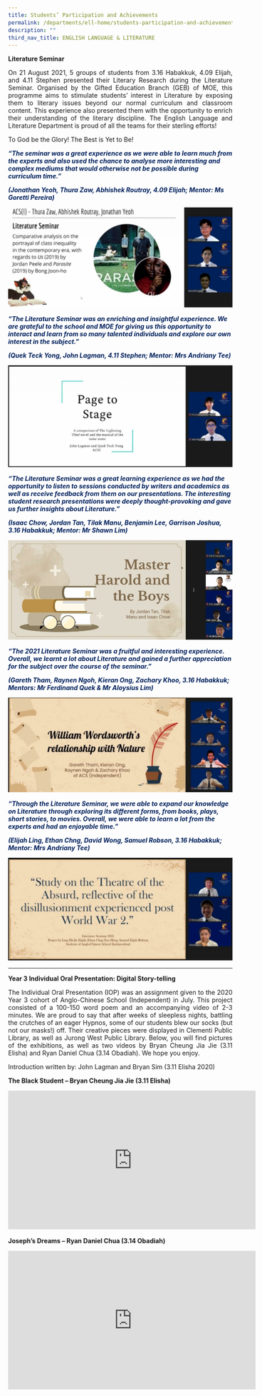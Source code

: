```yaml
---
title: Students’ Participation and Achievements
permalink: /departments/ell-home/students-participation-and-achievements/
description: ""
third_nav_title: ENGLISH LANGUAGE & LITERATURE
---
```

**Literature Seminar**

<p style="text-align: justify;">On 21 August 2021, 5 groups of students from 3.16 Habakkuk, 4.09 Elijah, and 4.11 Stephen presented their Literary Research during the Literature Seminar. Organised by the Gifted Education Branch (GEB) of MOE, this programme aims to stimulate students’ interest in Literature by exposing them to literary issues beyond our normal curriculum and classroom content. This experience also presented them with the opportunity to enrich their understanding of the literary discipline. The English Language and Literature Department is proud of all the teams for their sterling efforts!</p>

To God be the Glory! The Best is Yet to Be!

<p style="color:#00205c"><b><i>“The seminar was a great experience as we were able to learn much from the experts and also used the chance to analyse more interesting and complex mediums that would otherwise not be possible during curriculum time.”</i></b></p>

<p style="color:#00205c"><b><i>(Jonathan Yeoh, Thura Zaw, Abhishek Routray, 4.09 Elijah; Mentor: Ms Goretti Pereira)</i></b></p>

![](/images/Our%20Departments/ELL/Group-5-1024x454.jpg)

<p style="color:#00205c"><b><i>“The Literature Seminar was an enriching and insightful experience. We are grateful to the school and MOE for giving us this opportunity to interact and learn from so many talented individuals and explore our own interest in the subject.”</i></b></p>

<p style="color:#00205c"><b><i>(Quek Teck Yong, John Lagman, 4.11 Stephen; Mentor: Mrs Andriany Tee)</i></b></p>

![](/images/Our%20Departments/ELL/Group-3-1024x463.jpg)

<p style="color:#00205c"><b><i>“The Literature Seminar was a great learning experience as we had the opportunity to listen to sessions conducted by writers and academics as well as receive feedback from them on our presentations. The interesting student research presentations were deeply thought-provoking and gave us further insights about Literature.”</i></b></p>

<p style="color:#00205c"><b><i>(Isaac Chow, Jordan Tan, Tilak Manu, Benjamin Lee, Garrison Joshua, 3.16 Habakkuk; Mentor: Mr Shawn Lim)</i></b></p>


![](/images/Our%20Departments/ELL/Group-4.jpg)

<p style="color:#00205c"><b><i>“The 2021 Literature Seminar was a fruitful and interesting experience. Overall, we learnt a lot about Literature and gained a further appreciation for the subject over the course of the seminar.”</i></b></p>

<p style="color:#00205c"><b><i>(Gareth Tham, Raynen Ngoh, Kieran Ong, Zachary Khoo, 3.16 Habakkuk; Mentors: Mr Ferdinand Quek & Mr Aloysius Lim)</i></b></p>




![](/images/Our%20Departments/ELL/Group-1-1024x432.jpg)


<p style="color:#00205c"><b><i>“Through the Literature Seminar, we were able to expand our knowledge on Literature through exploring its different forms, from books, plays, short stories, to movies. Overall, we were able to learn a lot from the experts and had an enjoyable time.”</i></b></p>

<p style="color:#00205c"><b><i>(Elijah Ling, Ethan Chng, David Wong, Samuel Robson, 3.16 Habakkuk; Mentor: Mrs Andriany Tee)</i></b></p>

![](/images/Our%20Departments/ELL/Group-2-1024x466.jpg)

*** 

**Year 3 Individual Oral Presentation: Digital Story-telling**

<p style="text-align: justify;">The Individual Oral Presentation (IOP) was an assignment given to the 2020 Year 3 cohort of Anglo-Chinese School (Independent) in July. This project consisted of a 100-150 word poem and an accompanying video of 2-3 minutes. We are proud to say that after weeks of sleepless nights, battling the crutches of an eager Hypnos, some of our students blew our socks (but not our masks!) off. Their creative pieces were displayed in Clementi Public Library, as well as Jurong West Public Library. Below, you will find pictures of the exhibitions, as well as two videos by Bryan Cheung Jia Jie (3.11 Elisha) and Ryan Daniel Chua (3.14 Obadiah). We hope you enjoy.</p>

Introduction written by: John Lagman and Bryan Sim (3.11 Elisha 2020)



**The Black Student – Bryan Cheung Jia Jie (3.11 Elisha)**

<iframe width="556" height="311" src="https://www.youtube.com/embed/eHOSkb2GRlo" title="Bryan Cheung - The Black Student" frameborder="0" allow="accelerometer; autoplay; clipboard-write; encrypted-media; gyroscope; picture-in-picture; web-share" allowfullscreen></iframe>


**Joseph’s Dreams – Ryan Daniel Chua (3.14 Obadiah)**

<iframe width="556" height="311" src="https://www.youtube.com/embed/4jOr5o6RBBY" title="Ryan Daniel Chua - Joseph's Dreams" frameborder="0" allow="accelerometer; autoplay; clipboard-write; encrypted-media; gyroscope; picture-in-picture; web-share" allowfullscreen></iframe>